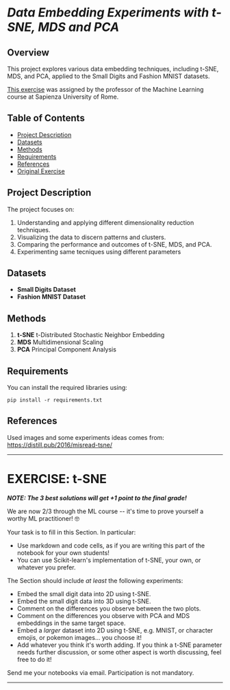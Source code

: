 # ***Data Embedding Experiments with t-SNE, MDS and PCA***

## Overview
This project explores various data embedding techniques, including t-SNE, MDS, and PCA, applied to the Small Digits and Fashion MNIST datasets.

[This exercise](#exercise-t-sne) was assigned by the professor of the Machine Learning course at Sapienza University of Rome.

## Table of Contents
- [Project Description](#project-description)
- [Datasets](#datasets)
- [Methods](#methods)
- [Requirements](#requirements)
- [References](#references)
- [Original Exercise](#exercise-t-sne)

## Project Description
The project focuses on:
1. Understanding and applying different dimensionality reduction techniques.
2. Visualizing the data to discern patterns and clusters.
3. Comparing the performance and outcomes of t-SNE, MDS, and PCA.
4. Experimenting same tecniques using different parameters

## Datasets
- **Small Digits Dataset**
- **Fashion MNIST Dataset**

## Methods
1. **t-SNE** t-Distributed Stochastic Neighbor Embedding
2. **MDS** Multidimensional Scaling
3. **PCA** Principal Component Analysis


## Requirements
You can install the required libraries using:
```
pip install -r requirements.txt
```

## References
Used images and some experiments ideas comes from: https://distill.pub/2016/misread-tsne/


---

# **EXERCISE: t-SNE**

_**NOTE: The 3 best solutions will get +1 point to the final grade!**_

We are now 2/3 through the ML course -- it's time to prove yourself a worthy ML practitioner! 🤓

Your task is to fill in this Section. In particular:

- Use markdown and code cells, as if you are writing this part of the notebook for your own students!
- You can use Scikit-learn's implementation of t-SNE, your own, or whatever you prefer.

The Section should include _at least_ the following experiments:

- Embed the small digit data into 2D using t-SNE.
- Embed the small digit data into 3D using t-SNE.
- Comment on the differences you observe between the two plots.
- Comment on the differences you observe with PCA and MDS embeddings in the same target space.
- Embed a _larger_ dataset into 2D using t-SNE, e.g. MNIST, or character emojis, or pokemon images... you choose it!
- Add whatever you think it's worth adding. If you think a t-SNE parameter needs further discussion, or some other aspect is worth discussing, feel free to do it!

Send me your notebooks via email. Participation is not mandatory.

---